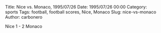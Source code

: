 Title: Nice vs. Monaco, 1995/07/26
Date: 1995/07/26 00:00
Category: sports
Tags: football, football scores, Nice, Monaco
Slug: nice-vs-monaco
Author: carbonero


Nice 1 - 2 Monaco
